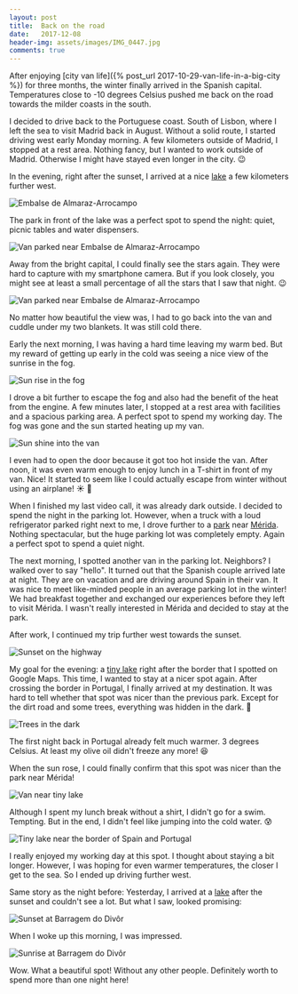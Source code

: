```yaml
---
layout: post
title:  Back on the road
date:   2017-12-08
header-img: assets/images/IMG_0447.jpg
comments: true
---
```


After enjoying [city van life]({% post_url 2017-10-29-van-life-in-a-big-city %}) for three months, the winter finally arrived in the Spanish capital. Temperatures close to -10 degrees Celsius pushed me back on the road towards the milder coasts in the south.

I decided to drive back to the Portuguese coast. South of Lisbon, where I left the sea to visit Madrid back in August. Without a solid route, I started driving west early Monday morning. A few kilometers outside of Madrid, I stopped at a rest area. Nothing fancy, but I wanted to work outside of Madrid. Otherwise I might have stayed even longer in the city. :wink:

In the evening, right after the sunset, I arrived at a nice [lake](https://www.google.com/maps/place/Embalse+de+Almaraz-Arrocampo/) a few kilometers further west.

![Embalse de Almaraz-Arrocampo](/assets/images/IMG_0372.jpg)

The park in front of the lake was a perfect spot to spend the night: quiet, picnic tables and water dispensers.

![Van parked near Embalse de Almaraz-Arrocampo](/assets/images/IMG_0371.jpg)

Away from the bright capital, I could finally see the stars again. They were hard to capture with my smartphone camera. But if you look closely, you might see at least a small percentage of all the stars that I saw that night. :wink:

![Van parked near Embalse de Almaraz-Arrocampo](/assets/images/IMG_0380.jpg)

No matter how beautiful the view was, I had to go back into the van and cuddle under my two blankets. It was still cold there.

Early the next morning, I was having a hard time leaving my warm bed. But my reward of getting up early in the cold was seeing a nice view of the sunrise in the fog.

![Sun rise in the fog](/assets/images/IMG_0384.jpg)

I drove a bit further to escape the fog and also had the benefit of the heat from the engine. A few minutes later, I stopped at a rest area with facilities and a spacious parking area. A perfect spot to spend my working day. The fog was gone and the sun started heating up my van.

![Sun shine into the van](/assets/images/IMG_0399.jpg)

I even had to open the door because it got too hot inside the van. After noon, it was even warm enough to enjoy lunch in a T-shirt in front of my van. Nice! It started to seem like I could actually escape from winter without using an airplane! :sunny: :minibus:

When I finished my last video call, it was already dark outside. I decided to spend the night in the parking lot. However, when a truck with a loud refrigerator parked right next to me, I drove further to a [park](https://www.google.com/maps/place/Merendero/) near [Mérida](https://www.google.com/maps/place/06800+Mérida,+Badajoz,+Spain/). Nothing spectacular, but the huge parking lot was completely empty. Again a perfect spot to spend a quiet night.

The next morning, I spotted another van in the parking lot. Neighbors? I walked over to say "hello". It turned out that the Spanish couple arrived late at night. They are on vacation and are driving around Spain in their van. It was nice to meet like-minded people in an average parking lot in the winter! We had breakfast together and exchanged our experiences before they left to visit Mérida. I wasn't really interested in Mérida and decided to stay at the park.

After work, I continued my trip further west towards the sunset.

![Sunset on the highway](/assets/images/IMG_0413.jpg)

My goal for the evening: a [tiny lake](https://www.google.com/maps/place/38°55'29.9"N+7°18'41.0"W/) right after the border that I spotted on Google Maps. This time, I wanted to stay at a nicer spot again. After crossing the border in Portugal, I finally arrived at my destination. It was hard to tell whether that spot was nicer than the previous park. Except for the dirt road and some trees, everything was hidden in the dark. :ghost:

![Trees in the dark](/assets/images/IMG_0415.jpg)

The first night back in Portugal already felt much warmer. 3 degrees Celsius. At least my olive oil didn't freeze any more! :laughing:

When the sun rose, I could finally confirm that this spot was nicer than the park near Mérida!

![Van near tiny lake](/assets/images/IMG_0419.jpg)

Although I spent my lunch break without a shirt, I didn't go for a swim. Tempting. But in the end, I didn't feel like jumping into the cold water. :cold_sweat:

![Tiny lake near the border of Spain and Portugal](/assets/images/IMG_0422.jpg)

I really enjoyed my working day at this spot. I thought about staying a bit longer. However, I was hoping for even warmer temperatures, the closer I get to the sea. So I ended up driving further west.

Same story as the night before: Yesterday, I arrived at a [lake](https://www.google.com/maps/place/Albufeira+da+Barragem+do+Divôr/) after the sunset and couldn't see a lot. But what I saw, looked promising:

![Sunset at Barragem do Divôr](/assets/images/IMG_0439.jpg)

When I woke up this morning, I was impressed.

![Sunrise at Barragem do Divôr](/assets/images/IMG_0447.jpg)

Wow. What a beautiful spot! Without any other people. Definitely worth to spend more than one night here!
